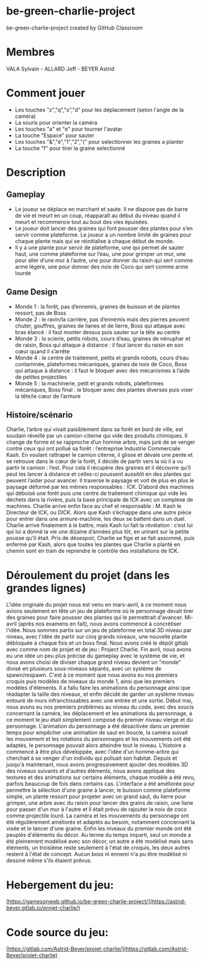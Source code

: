 # be-green-charlie-project
be-green-charlie-project created by GitHub Classroom
# Membres
VALA Sylvain - ALLARD Jeff - BEYER Astrid
# Comment jouer
- Les touches "z","q","s","d" pour les déplacement (selon l'angle de la caméra)
- La souris pour orienter la caméra
- Les touches "a" et "e" pour tourner l'avatar
- La touche "Espace" pour sauter
- Les touches "&","é","1","2","(" pour selectionner les graines a planter
- La touche "f" pour tirer la graine selectionné
# Description
## Gameplay
- Le joueur se déplace en marchant et saute. Il ne dispose pas de barre de vie et meurt en un coup, réapparaît au début du niveau quand il meurt et recommence tout au bout des vies épuisées.
- Le joueur doit lancer des graines qui font pousser des plantes pour s’en servir comme plateforme. Le joueur a un nombre limité de graines pour chaque plante mais qui se réinitialise à chaque début de monde.
- Il y a une plante pour servir de plateforme, une qui permet de sauter haut, une comme plateforme sur l’eau, une pour grimper un mur, une pour aller d’une mur à l’autre, une pour donner du raisin qui sert comme arme légère, une pour donner des noix de Coco qui sert comme arme lourde
## Game Design
- Monde 1 : la forêt, pas d’ennemis, graines de buisson et de plantes ressort, pas de Boss
- Monde 2 : le ravin/la carrière, pas d’ennemis mais des pierres peuvent chuter, gouffres, graines de lianes et de lierre, Boss qui attaque avec bras élancé : il faut monter dessus puis sauter sur la tête au centre
- Monde 3 : la scierie, petits robots, cours d’eau, graines de nénuphar et de raisin, Boss qui attaque à distance : il faut lancer du raisin en son cœur quand il s’arrête
- Monde 4 : le centre de traitement, petits et grands robots, cours d’eau contaminée, plateformes mécaniques, graines de noix de Coco, Boss qui attaque à distance : il faut le bloquer avec des mécanismes à l’aide de petites projectiles 
- Monde 5 : la machinerie, petit et grands robots, plateformes mécaniques, Boss final : le bloquer avec des plantes diverses puis viser la tête/le cœur de l’armure
## Histoire/scénario
Charlie, l’arbre qui vivait paisiblement dans sa forêt en bord de ville, est soudain réveillé par un camion-citerne qui vide des produits chimiques. Il change de forme et se rapproche d’un homme arbre, mais juré de se venger contre ceux qui ont pollué sa forêt : l’entreprise Industrie Commerciale Kash.
En voulant rattraper le camion citerne, il glisse et dévale une pente et se retrouve dans le cœur de la forêt, il décide de partir vers la où il a vu partir le camion : l’est. Pour cela il récupère des graines et il découvre qu’il peut les lancer à distance et celles-ci poussent aussitôt en des plantes qui peuvent l’aider pour avancer.
Il traverse le paysage et voit de plus en plus le paysage déformé par les mêmes responsables : ICK. D’abord des machines qui déboisé une forêt puis une centre de traitement chimique qui vide les déchets dans la rivière, puis la base principale de ICK avec un complexe de machines.
Charlie arrive enfin face au chef et responsable : M. Kash le Directeur de ICK, ou DICK. Alors que Kash s’échappe dans une autre pièce pour entrer dans une armure-machine, les deux se battent dans un duel.
Charlie arrive finalement à le battre, mais Kash lui fait la révélation : c’est lui qui lui a donné la vie une dizaine d’années plus tôt, en urinant sur la petite pousse qu’il était. Pris de désespoir, Charlie se fige et se fait assommé, puis enfermé par Kash, alors que toutes les plantes que Charlie a planté en chemin sont en train de reprendre le contrôle des installations de ICK.
# Déroulement du projet (dans les grandes lignes)
L'idée originale du projet nous est venu en mars-avril, à ce moment nous avions seulement en tête un jeu de plateforme où le personnage devait tirer des graines pour faire pousser des plantes qui le permettrait d'avancer.
Mi-avril (après nos examens en fait), nous avons commencé à concrétiser l'idée. Nous sommes partis sur un jeu de plateforme en total 3D niveau par niveau, avec l'idée de partir sur cinq grands niveaux, une nouvelle plante débloquée à chaque fois et un boss final. Nous avons créé le dépôt gitlab avec comme nom de projet et de jeu : Project Charlie.
Fin avril, nous avons eu une idée un peu plus précise du gameplay avec le système de vie, et nous avons choisi de diviser chaque grand niveau devient un "monde" divisé en plusieurs sous-niveaux séparés, avec un système de spawn/respawn. C'est à ce moment que nous avons eu nos premiers croquis puis modèles de niveaux du monde 1, ainsi que les premiers modèles d'éléments. Il a fallu faire les animations du personnage ainsi que réadapter la taille des niveaux, et enfin décidé de garder un système niveau entouré de murs infranchissables avec une entrée et une sortie. 
Début mai, nous avons eu nos premiers problèmes au niveau du code, avec des soucis concernant la caméra, les déplacement et les animations du personnage, à ce moment le jeu était simplement composé du premier niveau vierge et du personnage. L'animation du personnage a été désactivée dans un premier temps pour empêcher une animation de saut en boucle, la caméra suivait les mouvement et les rotations du personnages et les mouvements ont été adaptés, le personnage pouvait alors atteindre tout le niveau. L'histoire a commencé à être plus développée, avec l'idée d'un homme-arbre qui cherchait à se venger d'un individu qui polluait son habitat.
Depuis et jusqu'à maintenant, nous avons progressivement ajouter des modèles 3D des niveaux suivants et d'autres éléments, nous avons appliqué des textures et des animations sur certains éléments, chaque modèle a été revu, parfois beaucoup de fois dans certains cas. L'interface a été améliorée pour permettre la sélection d'une graine à lancer, le buisson comme plateforme simple, un plante ressort pour projeter avec un grand saut, du lierre pour grimper, une arbre avec du raisin pour lancer des grains de raisin, une liane pour passer d'un mur à l'autre et il était prévu de rajouter la noix de coco comme projectile lourd. La caméra et les mouvements du personnage ont été régulièrement améliorés et adaptés au besoin, notamment concernant la visée et le lancer d'une graine. Enfin les niveaux du premier monde ont été peuplés d'éléments du décor.
Au terme du temps imparti, seul un monde a été pleinement modélisé avec son décor, un autre a été modélisé mais sans éléments, un troisième reste seulement à l'état de croquis, les deux autres restent à l'état de concept. Aucun boss ni ennemi n'a pu être modélisé ni dessiné même s'ils étaient prévus.
# Hebergement du jeu:
[https://gamesonweb.github.io/be-green-charlie-project/](https://astrid-beyer.gitlab.io/projet-charlie/)
# Code source du jeu:
[https://gitlab.com/Astrid-Beyer/projet-charlie/](https://gitlab.com/Astrid-Beyer/projet-charlie)

